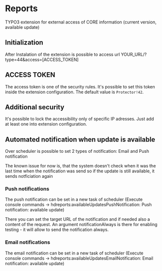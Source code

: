 # Reports
TYPO3 extension for external access of CORE information (current version, available update)
## Initialization
After Instalation of the extension is possible to access url YOUR_URL/?type=44&access=[ACCESS_TOKEN]
## ACCESS TOKEN
The access token is one of the security rules. It's possible to set this token inside the extension configuration. The default value is `Protector!42`.
## Additional security
It's possible to lock the accessibility only of specific IP adresses. Just add at least one into extension configuration.
## Automated notification when update is available
Over scheduler is possible to set 2 types of notification: Email and Push notification

The known issue for now is, that the system doesn't check when it was the last time when the notification was send so if the update is still available, it sends notficiation again

### Push notifications
The push notification can be set in a new task of scheduler (Execute console commands -> hdreports:availableUpdatesPushNotification: Push notification: available update)

There you can set the target URL of the notification and if needed also a content of the request. An argument notificationAlways is there for enabling testing - it will allow to send the notification always.

### Email notifications
The email notification can be set in a new task of scheduler (Execute console commands -> hdreports:availableUpdatesEmailNotification: Email notification: available update)